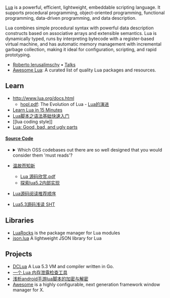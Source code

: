 [Lua](http://www.lua.org/) is a powerful, efficient, lightweight, embeddable scripting language. It supports procedural programming, object-oriented programming, functional programming, data-driven programming, and data description.

Lua combines simple procedural syntax with powerful data description constructs based on associative arrays and extensible semantics. Lua is dynamically typed, runs by interpreting bytecode with a register-based virtual machine, and has automatic memory management with incremental garbage collection, making it ideal for configuration, scripting, and rapid prototyping.


- [Roberto Ierusalimschy](http://www.inf.puc-rio.br/~roberto/index.html) • [Talks](http://www.inf.puc-rio.br/~roberto/talks/)
- [Awesome Lua](https://github.com/LewisJEllis/awesome-lua): A curated list of quality Lua packages and resources.



## Learn
- http://www.lua.org/docs.html
  - [hopl.pdf](https://www.lua.org/doc/hopl.pdf): The Evolution of Lua - [Lua的演进](https://github.com/spin6lock/the_evolution_of_lua_zh_CN/blob/master/the_evolution_of_lua.md)
- [Learn Lua in 15 Minutes](http://tylerneylon.com/a/learn-lua/)
- [Lua脚本之语法基础快速入门](http://www.cocos.com/doc/tutorial/show?id=1929)
- [[lua coding style]]
- [Lua: Good, bad, and ugly parts](http://notebook.kulchenko.com/programming/lua-good-different-bad-and-ugly-parts)

#### [Source Code](http://lua-users.org/wiki/LuaSource)
- <details> <summary> Which OSS codebases out there are so well designed that you would consider them 'must reads'? </summary>

  https://www.reddit.com/r/programming/comments/63hth/ask_reddit_which_oss_codebases_out_there_are_so/

  [Online Lua 5.1 source code browser](http://www.lua.org/source/5.1/)

  Recommended reading order:

  lmathlib.c, lstrlib.c: get familiar with the external C API. Don't bother with the pattern matcher though. Just the easy functions.

  lapi.c: Check how the API is implemented internally. Only skim this to get a feeling for the code. Cross-reference to lua.h and luaconf.h as needed.

  lobject.h: tagged values and object representation. skim through this first. you'll want to keep a window with this file open all the time.

  lstate.h: state objects. ditto.

  lopcodes.h: bytecode instruction format and opcode definitions. easy.

  lvm.c: scroll down to luaV_execute, the main interpreter loop. see how all of the instructions are implemented. skip the details for now. reread later.

  ldo.c: calls, stacks, exceptions, coroutines. tough read.

  lstring.c: string interning. cute, huh?

  ltable.c: hash tables and arrays. tricky code.

  ltm.c: metamethod handling, reread all of lvm.c now.

  You may want to reread lapi.c now.

  ldebug.c: surprise waiting for you. abstract interpretation is used to find object names for tracebacks. does bytecode verification, too.

  lparser.c, lcode.c: recursive descent parser, targetting a register-based VM. start from chunk() and work your way through. read the expression parser and the code generator parts last.

  lgc.c: incremental garbage collector. take your time.

  Read all the other files as you see references to them. Don't let your stack get too deep though.

  If you're done before X-Mas and understood all of it, you're good. The information density of the code is rather high.

  </details>
- [温故而知新](http://blog.codingnow.com/2013/01/reading_lua_vm.html)
  - [Lua 源码欣赏.pdf](http://www.codingnow.com/temp/readinglua.pdf)
  - [探索lua5.2内部实现](http://blog.csdn.net/yuanlin2008/article/category/1307277)
- [Lua源码阅读推荐顺序](http://www.resetoter.cn/?p=1135)
- [Lua5.3源码浅读 SHT](http://sunhantao.github.io/2016/02/05/Lua5.3%E6%BA%90%E7%A0%81%E6%B5%85%E8%AF%BB/)



## Libraries
- [LuaRocks](https://luarocks.org/) is the package manager for Lua modules
- [json.lua](https://github.com/rxi/json.lua) A lightweight JSON library for Lua



## Projects
- [DCLua](https://github.com/milochristiansen/lua) A Lua 5.3 VM and compiler written in Go.
- [一个 Lua 内存泄露检查工具](http://blog.codingnow.com/2012/12/lua_snapshot.html)
- [浅析android手游lua脚本的加密与解密](https://bbs.pediy.com/thread-216969-1.htm)
- [Awesome](https://github.com/awesomeWM/awesome) is a highly configurable, next generation framework window manager for X.
